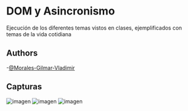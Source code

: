 # DOM y Asincronismo

Ejecución de los diferentes temas vistos en clases, ejemplificados con temas de la vida cotidiana




## Authors

-[@Morales-Gilmar-Vladimir](https://github.com/Morales-Gilmar-Vladimir)


## Capturas
![imagen](https://github.com/Ruizerick26/dom-async/assets/117743844/a799780e-bbba-4307-b82b-eadb321f4244)
![imagen](https://github.com/Ruizerick26/dom-async/assets/117743844/2469d898-4fa3-44dd-9c9f-9719e8ba0bc2)
![imagen](https://github.com/Ruizerick26/dom-async/assets/117743844/4e39266a-7919-4f61-94bf-66609deac75c)

